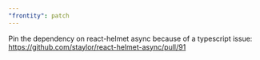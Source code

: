 ```yaml
---
"frontity": patch
---
```


Pin the dependency on react-helmet async because of a typescript issue: https://github.com/staylor/react-helmet-async/pull/91

